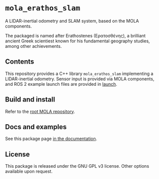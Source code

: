 # `mola_erathos_slam`

A LIDAR-inertial odometry and SLAM system, based on the MOLA components.

The packaged is named after Erathostenes (Eρατοσθένης), a brilliant ancient Greek
scientiest known for his fundamental geography studies, among other achievements.

## Contents

This repository provides a C++ library `mola_erathos_slam` implementing a LIDAR-inertial
odometry. Sensor input is provided via MOLA components, and ROS 2 example launch files
are provided in [launch](launch/).

## Build and install
Refer to the [root MOLA repository](https://github.com/MOLAorg/mola).

## Docs and examples
See this package page [in the documentation](https://docs.mola-slam.org/latest/modules.html).

## License
This package is released under the GNU GPL v3 license. Other options available upon request.
